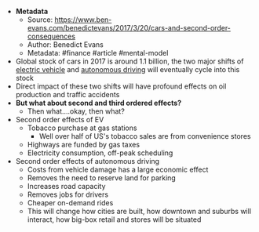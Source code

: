 - **Metadata**
    - Source: https://www.ben-evans.com/benedictevans/2017/3/20/cars-and-second-order-consequences
    - Author: Benedict Evans
    - Metadata: #finance #article #mental-model
- Global stock of cars in 2017 is around 1.1 billion, the two major shifts of [electric vehicle]([[electric-vehicle]]) and [autonomous driving]([[autonomous-cars]]) will eventually cycle into this stock
- Direct impact of these two shifts will have profound effects on oil production and traffic accidents
- **But what about second and third ordered effects?**
    - Then what....okay, then what?
- Second order effects of EV
    - Tobacco purchase at gas stations
        - Well over half of US's tobacco sales are from convenience stores
    - Highways are funded by gas taxes
    - Electricity consumption, off-peak scheduling
- Second order effects of autonomous driving
    - Costs from vehicle damage has a large economic effect
    - Removes the need to reserve land for parking
    - Increases road capacity
    - Removes jobs for drivers
    - Cheaper on-demand rides
    - This will change how cities are built, how downtown and suburbs will interact, how big-box retail and stores will be situated
